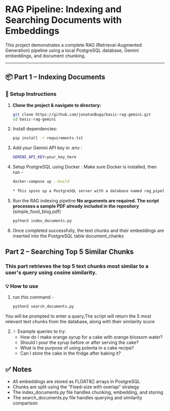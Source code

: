 # RAG Pipeline: Indexing and Searching Documents with Embeddings

This project demonstrates a complete RAG (Retrieval-Augmented Generation) pipeline using a local PostgreSQL database, Gemini embeddings, and document chunking.

---

## 📦 Part 1 – Indexing Documents

### 🧱 Setup Instructions
1. **Clone the project & navigate to directory:**
   ```bash
   git clone https://github.com/jonatanBuga/basic-rag-gemini.git
   cd basic-rag-gemini 

2. Install dependencies:
    ```bash  
    pip install -r requirements.txt 
3. Add your Gemini API key in .env : 
    ```bash 
    GEMINI_API_KEY=your_key_here 
4. Setup PostgreSQL using Docker : 
    Make sure Docker is installed, then run - 
    ```bash
    docker-compose up --build
        
    * This spins up a PostgreSQL server with a database named rag_pipeline
5. Run the RAG indexing pipeline
    **No arguments are required. The script processes a sample PDF already included in the repository** (simple_food_blog.pdf)
    ```bash 
    python3 index_documents.py 

6. Once completed successfully, the text chunks and their embeddings are inserted into the PostgreSQL table document_chanks


## Part 2 – Searching Top 5 Similar Chunks
### This part retrieves the top 5 text chunks most similar to a user's query using cosine similarity. 

### 💡 How to use
1. run this command - 
    ```bash
    python3 search_documents.py

You will be prompted to enter a query,The script will return the 5 most relevant text chunks from the database, along with their similarity score 

2. ✨ Example queries to try: 
    * How do I make orange syrup for a cake with orange blossom water?
    * Should I pour the syrup before or after serving the cake?
    * What is the purpose of using polenta in a cake recipe?
    * Can I store the cake in the fridge after baking it?

## ✅ Notes
* All embeddings are stored as FLOAT8[] arrays in PostgreSQL
* Chunks are split using the "Fixed-size with overlap" strategy
* The index_documents.py file handles chunking, embedding, and storing
* The search_documents.py file handles querying and similarity comparison





